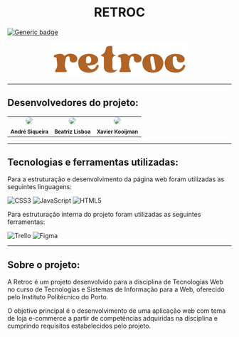 <h1 align="center">RETROC</h1>

[![Generic badge](https://img.shields.io/badge/Status-Em_Andamento-yellow.svg)](https://shields.io/)

<div align="center">
<img src="https://github.com/andre-sqr/Retroc/blob/andre/assets/imgs/retroc_logo_marrom.png?raw=true" width="60%">
</div>

<hr>

## Desenvolvedores do projeto:

<table align="center">
    <tr>
        <td align="center">
        <img style="border-radius: 50%; width="100px;"" src="https://avatars.githubusercontent.com/u/102765824?v=4" width="100px;"><br>
        <sub>
        <b>André Siqueira</br>
        </td>
        <td align="center">
        <img style="border-radius: 50%; width="100px;"" src="https://avatars.githubusercontent.com/u/99557581?v=4" width="100px;"><br>
        <sub>
        <b>Beatriz Lisboa</br>
        </td>
        <td align="center">
        <img style="border-radius: 50%; width="100px;"" src="https://avatars.githubusercontent.com/u/117608912?v=4" width="100px;"><br>
        <sub>
        <b>Xavier Kooijman</br>
        </td>
    </tr>
</table>

<hr>

## Tecnologias e ferramentas utilizadas:

Para a estruturação e desenvolvimento da página web foram utilizadas as seguintes linguagens:

![CSS3](https://img.shields.io/badge/css3-%231572B6.svg?style=for-the-badge&logo=css3&logoColor=white)
![JavaScript](https://img.shields.io/badge/javascript-%23323330.svg?style=for-the-badge&logo=javascript&logoColor=%23F7DF1E)
![HTML5](https://img.shields.io/badge/html5-%23E34F26.svg?style=for-the-badge&logo=html5&logoColor=white)

Para estruturação interna do projeto foram utilizadas as seguintes ferramentas:

![Trello](https://img.shields.io/badge/Trello-%23026AA7.svg?style=for-the-badge&logo=Trello&logoColor=white)
![Figma](https://img.shields.io/badge/figma-%23F24E1E.svg?style=for-the-badge&logo=figma&logoColor=white)

<hr>

## Sobre o projeto:

A Retroc é um projeto desenvolvido para a disciplina de Tecnologias Web no curso de Tecnologias e Sistemas de Informação para a Web, oferecido pelo Instituto Politécnico do Porto. 

O objetivo principal é o desenvolvimento de uma aplicação web com tema de loja e-commerce a partir de competências adquiridas na disciplina e cumprindo requisitos estabelecidos pelo projeto.
